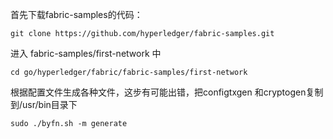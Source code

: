 首先下载fabric-samples的代码：
```
git clone https://github.com/hyperledger/fabric-samples.git
```

进入 fabric-samples/first-network 中

```cd go/hyperledger/fabric/fabric-samples/first-network```

根据配置文件生成各种文件，这步有可能出错，把configtxgen 和cryptogen复制到/usr/bin目录下

```sudo ./byfn.sh -m generate```
